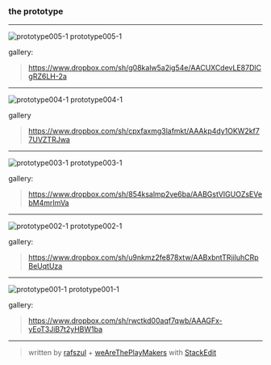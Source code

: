 ### the prototype

---

![prototype005-1][1]
prototype005-1

gallery:
> https://www.dropbox.com/sh/g08kalw5a2ig54e/AACUXCdevLE87DlCgRZ6LH-2a

---

![prototype004-1][2]
prototype004-1

gallery
> https://www.dropbox.com/sh/cpxfaxmg3lafmkt/AAAkp4dy1OKW2kf77UVZTRJwa

---

![prototype003-1][3]
prototype003-1

gallery:
> https://www.dropbox.com/sh/854ksalmp2ve6ba/AABGstVIGUOZsEVebM4mrImVa

---

![prototype002-1][4]
prototype002-1

gallery:
> https://www.dropbox.com/sh/u9nkmz2fe878xtw/AABxbntTRjiluhCRpBeUqtUza

---

![prototype001-1][5]
prototype001-1

gallery:
> https://www.dropbox.com/sh/rwctkd00aqf7qwb/AAAGFx-yEoT3JiB7t2yHBW1ba

---

> written by [rafszul](https://github.com/rafszul) + [weAreThePlayMakers](http://wearetheplaymakers.com/) with [StackEdit](https://stackedit.io/)


  [1]: http://38.media.tumblr.com/tumblr_me0v03Z4Nx1r433mpo1_500.jpg
  [2]: http://upload.wikimedia.org/wikipedia/commons/4/4c/Medny%C3%A1nszky_-_Standing_vagabond.jpg
  [3]: https://www.dropbox.com/s/clao322xc0pxecx/PhotoMania_1407234672053.jpg
  [4]: http://upload.wikimedia.org/wikipedia/commons/0/0a/Adam_Pope_Zaphod_Beeblebrox.JPG
  [5]: http://upload.wikimedia.org/wikipedia/commons/thumb/3/3f/Banksy_Hitchhiker_to_Anywhere_Archway_2005.jpg/768px-Banksy_Hitchhiker_to_Anywhere_Archway_2005.jpg